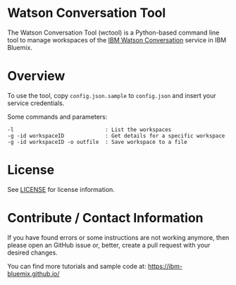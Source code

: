 # Watson Conversation Tool
The Watson Conversation Tool (wctool) is a Python-based command line tool to manage workspaces of the [IBM Watson Conversation](https://www.ibm.com/watson/developercloud/doc/conversation/index.html) service in IBM Bluemix.

# Overview
To use the tool, copy `config.json.sample` to `config.json` and insert your service credentials.

Some commands and parameters:
```
-l                             : List the workspaces
-g -id workspaceID             : Get details for a specific workspace
-g -id workspaceID -o outfile  : Save workspace to a file
```

# License
See [LICENSE](LICENSE) for license information.

# Contribute / Contact Information
If you have found errors or some instructions are not working anymore, then please open an GitHub issue or, better, create a pull request with your desired changes.

You can find more tutorials and sample code at:
https://ibm-bluemix.github.io/
